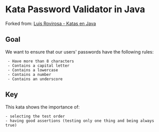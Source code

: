 # Kata Password Validator in Java

Forked from:
[Luis Rovirosa - Katas en Java](https://github.com/luisrovirosa/katas-java)

## Goal
We want to ensure that our users' passwords have the following rules:

	 - Have more than 8 characters
	 - Contains a capital letter
	 - Contains a lowercase
	 - Contains a number
	 - Contains an underscore

## Key
This kata shows the importance of:

	- selecting the test order
	- having good assertions (testing only one thing and being always true)
	